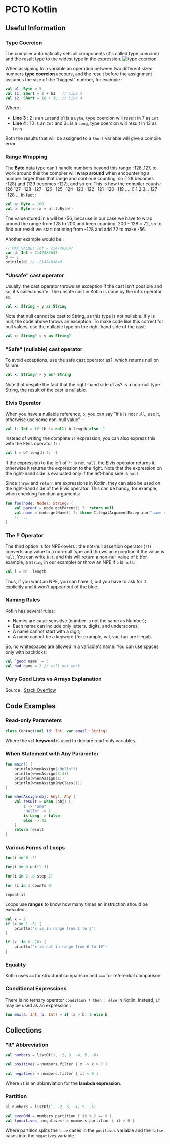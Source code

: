 # PCTO Kotlin

## Useful Information

### Type Coercion

The compiler automatically sets all components (it's called type coercion) and the result type to the widest type in the expression.
![type coercion](https://ucarecdn.com/f6fd5591-06db-4ba1-a67f-9c6bfcffd526/)

When assigning to a variable an operation between two different sized numbers **type coercion** accours, and the result before the assignment assumes the size of the "biggest" number, for example :
```kt
val b1: Byte = 5
val s1: Short = 2 + b1   // Line 3
val s2: Short = 10 + 3L  // Line 4
```
Where :
+ **Line 3** : 2 is an `Int`and b1 is a `Byte`, type coercion will result in 7 as `Int`
+ **Line 4** : 10 is an `Int` and 3L is a `Long`, type coercion will result in 13 as `Long`

Both the results that will be assigned to a `Short` variable will give a compile error.

### Range Wrapping

The **Byte** data type can't handle numbers beyond this range -128..127, to work around this the compiler will **wrap around** when encountering a number larger than that range and continue counting, so (128 becomes -128) and (129 becomes -127), and so on.
This is how the compiler counts: 126 127 -128 -127 -126 -125 -124 -123 -122 -121 -120 -119 .... 0 1 2 3... 127 -128 ...
In fact :
```kt
val a: Byte = 100
val b: Byte = (a + a).toByte()
```
The value stored in `b` will be -56, because in our case we have to wrap around the range from 128 to 200 and keep counting.
200 - 128 = 72, so to find our result we start counting from -128 and add 72 to make -56.

Another example would be :
```kt
// MAX_VALUE: Int = 2147483647
var d: Int = 2147483647
d += 1
println(d) // -2147483648
```

### "Unsafe" cast operator

Usually, the cast operator throws an exception if the cast isn't possible and so, it's called unsafe.
The unsafe cast in Kotlin is done by the infix operator `as`.
```kt
val x: String = y as String
```
Note that null cannot be cast to String, as this type is not nullable. 
If y is null, the code above throws an exception. 
To make code like this correct for null values, use the nullable type on the right-hand side of the cast:
```kt
val x: String? = y as String?
```

### "Safe" (nullable) cast operator

To avoid exceptions, use the safe cast operator as?, which returns null on failure.
```kt
val x: String? = y as? String
```
Note that despite the fact that the right-hand side of as? is a non-null type String, the result of the cast is nullable.

### Elvis Operator

When you have a nullable reference, `b`, you can say "if `b` is not `null`, use it, otherwise use some non-null value" :
```kt
val l: Int = if (b != null) b.length else -1
```
Instead of writing the complete `if` expression, you can also express this with the Elvis operator `?:` :
```kt
val l = b?.length ?: -1
```
If the expression to the left of `?:` is not `null`, the Elvis operator returns it, otherwise it returns the expression to the right. 
Note that the expression on the right-hand side is evaluated only if the left-hand side is `null`.

Since `throw` and `return` are expressions in Kotlin, they can also be used on the right-hand side of the Elvis operator. 
This can be handy, for example, when checking function arguments:
```kt
fun foo(node: Node): String? {
    val parent = node.getParent() ?: return null
    val name = node.getName() ?: throw IllegalArgumentException("name expected")
    // ...
}
```

### The !! Operator

The third option is for NPE-lovers : the not-null assertion operator (`!!`) converts any value to a non-null type and throws an exception if the value is `null`. 
You can write `b!!`, and this will return a non-null value of `b` (for example, a `String` in our example) or throw an NPE if `b` is `null`:
```kt
val l = b!!.length
```
Thus, if you want an NPE, you can have it, but you have to ask for it explicitly and it won't appear out of the blue.

### Naming Rules

Kotlin has several rules:
+ Names are case-sensitive (number is not the same as Number);
+ Each name can include only letters, digits, and underscores;
+ A name cannot start with a digit;
+ A name cannot be a keyword (for example, val, var, fun are illegal).

So, no whitespaces are allowed in a variable's name. You can use spaces only with backticks:
```kt
val `good name` = 5
val bad name = 2 // will not work
```

### Very Good Lists vs Arrays Explanation

Source : [Stack Overflow](https://stackoverflow.com/a/36263748)








## Code Examples

### Read-only Parameters

```kt
class Contact(val id: Int, var email: String) 
```
Where the `val` **keyword** is used to declare read-only variables.

### When Statement with Any Parameter

```kt
fun main() {
    println(whenAssign("Hello"))
    println(whenAssign(3.4))
    println(whenAssign(1))
    println(whenAssign(MyClass()))
}

fun whenAssign(obj: Any): Any {
    val result = when (obj) {
        1 -> "one"
        "Hello" -> 1
        is Long -> false
        else -> 42
    }
    return result
}
```

### Various Forms of Loops

```kt
for(i in 0..3)

for(i in 0 until 3)

for(i in 2..8 step 2)

for (i in 3 downTo 0)

repeat(i)
```
Loops use **ranges** to know how many times an instruction should be executed.

```kt
val x = 2
if (x in 1..5) {
    println("x is in range from 1 to 5")
}

if (x !in 6..10) {
    println("x is not in range from 6 to 10")
}
```

### Equality

Kotlin uses `==` for structural comparison and `===` for referential comparison.

### Conditional Expressions

There is no ternary operator `condition ? then : else` in Kotlin. Instead, `if` may be used as an expression :

```kt
fun max(a: Int, b: Int) = if (a > b) a else b  
```

## Collections

### "It" Abbreviation

```kt
val numbers = listOf(1, -2, 3, -4, 5, -6)

val positives = numbers.filter { x -> x > 0 }

val negatives = numbers.filter { it < 0 }
```
Where `it` is an abbreviation for the **lambda expression**.

### Partition

```kt
al numbers = listOf(1, -2, 3, -4, 5, -6)

val evenOdd = numbers.partition { it % 2 == 0 }
val (positives, negatives) = numbers.partition { it > 0 }
```
Where partition splits the `true` cases in the `positives` variable and the `false` cases into the `negatives` variable.
